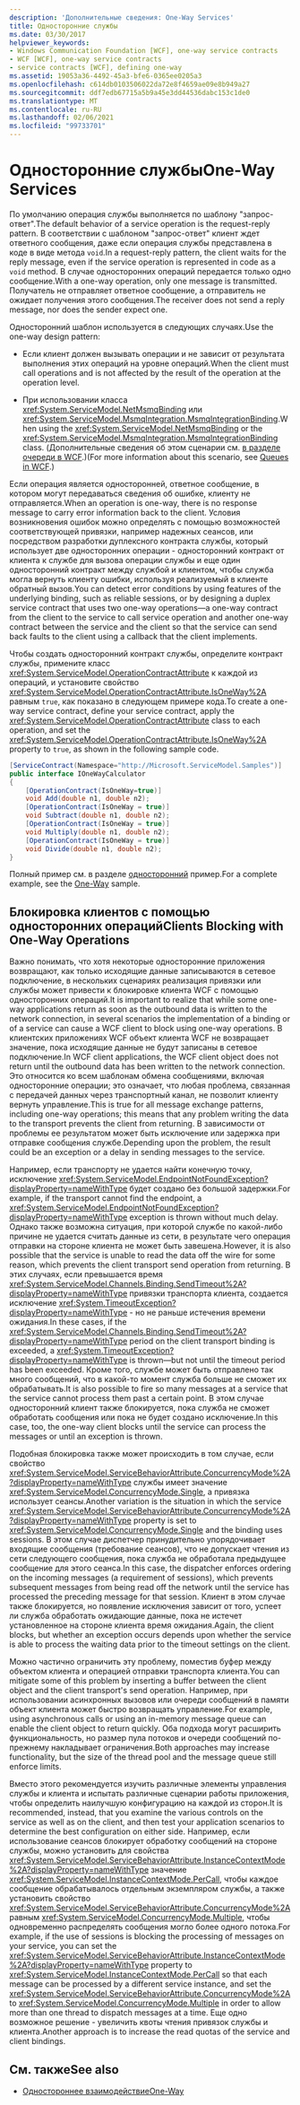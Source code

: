 ```yaml
---
description: 'Дополнительные сведения: One-Way Services'
title: Односторонние службы
ms.date: 03/30/2017
helpviewer_keywords:
- Windows Communication Foundation [WCF], one-way service contracts
- WCF [WCF], one-way service contracts
- service contracts [WCF], defining one-way
ms.assetid: 19053a36-4492-45a3-bfe6-0365ee0205a3
ms.openlocfilehash: c614db0103506022da72e8f4659ae09e8b949a27
ms.sourcegitcommit: ddf7edb67715a5b9a45e3dd44536dabc153c1de0
ms.translationtype: MT
ms.contentlocale: ru-RU
ms.lasthandoff: 02/06/2021
ms.locfileid: "99733701"
---
```

# <a name="one-way-services"></a><span data-ttu-id="4bc99-103">Односторонние службы</span><span class="sxs-lookup"><span data-stu-id="4bc99-103">One-Way Services</span></span>

<span data-ttu-id="4bc99-104">По умолчанию операция службы выполняется по шаблону "запрос-ответ".</span><span class="sxs-lookup"><span data-stu-id="4bc99-104">The default behavior of a service operation is the request-reply pattern.</span></span> <span data-ttu-id="4bc99-105">В соответствии с шаблоном "запрос-ответ" клиент ждет ответного сообщения, даже если операция службы представлена в коде в виде метода `void`.</span><span class="sxs-lookup"><span data-stu-id="4bc99-105">In a request-reply pattern, the client waits for the reply message, even if the service operation is represented in code as a `void` method.</span></span> <span data-ttu-id="4bc99-106">В случае односторонних операций передается только одно сообщение.</span><span class="sxs-lookup"><span data-stu-id="4bc99-106">With a one-way operation, only one message is transmitted.</span></span> <span data-ttu-id="4bc99-107">Получатель не отправляет ответное сообщение, а отправитель не ожидает получения этого сообщения.</span><span class="sxs-lookup"><span data-stu-id="4bc99-107">The receiver does not send a reply message, nor does the sender expect one.</span></span>  
  
 <span data-ttu-id="4bc99-108">Односторонний шаблон используется в следующих случаях.</span><span class="sxs-lookup"><span data-stu-id="4bc99-108">Use the one-way design pattern:</span></span>  
  
- <span data-ttu-id="4bc99-109">Если клиент должен вызывать операции и не зависит от результата выполнения этих операций на уровне операций.</span><span class="sxs-lookup"><span data-stu-id="4bc99-109">When the client must call operations and is not affected by the result of the operation at the operation level.</span></span>  
  
- <span data-ttu-id="4bc99-110">При использовании класса <xref:System.ServiceModel.NetMsmqBinding> или <xref:System.ServiceModel.MsmqIntegration.MsmqIntegrationBinding>.</span><span class="sxs-lookup"><span data-stu-id="4bc99-110">When using the <xref:System.ServiceModel.NetMsmqBinding> or the <xref:System.ServiceModel.MsmqIntegration.MsmqIntegrationBinding> class.</span></span> <span data-ttu-id="4bc99-111">(Дополнительные сведения об этом сценарии см. [в разделе очереди в WCF](queues-in-wcf.md).)</span><span class="sxs-lookup"><span data-stu-id="4bc99-111">(For more information about this scenario, see [Queues in WCF](queues-in-wcf.md).)</span></span>  
  
 <span data-ttu-id="4bc99-112">Если операция является односторонней, ответное сообщение, в котором могут передаваться сведения об ошибке, клиенту не отправляется.</span><span class="sxs-lookup"><span data-stu-id="4bc99-112">When an operation is one-way, there is no response message to carry error information back to the client.</span></span> <span data-ttu-id="4bc99-113">Условия возникновения ошибок можно определять с помощью возможностей соответствующей привязки, например надежных сеансов, или посредством разработки дуплексного контракта службы, который использует две односторонних операции - односторонний контракт от клиента к службе для вызова операции службы и еще один односторонний контракт между службой и клиентом, чтобы служба могла вернуть клиенту ошибки, используя реализуемый в клиенте обратный вызов.</span><span class="sxs-lookup"><span data-stu-id="4bc99-113">You can detect error conditions by using features of the underlying binding, such as reliable sessions, or by designing a duplex service contract that uses two one-way operations—a one-way contract from the client to the service to call service operation and another one-way contract between the service and the client so that the service can send back faults to the client using a callback that the client implements.</span></span>  
  
 <span data-ttu-id="4bc99-114">Чтобы создать односторонний контракт службы, определите контракт службы, примените класс <xref:System.ServiceModel.OperationContractAttribute> к каждой из операций, и установите свойство <xref:System.ServiceModel.OperationContractAttribute.IsOneWay%2A> равным `true`, как показано в следующем примере кода.</span><span class="sxs-lookup"><span data-stu-id="4bc99-114">To create a one-way service contract, define your service contract, apply the <xref:System.ServiceModel.OperationContractAttribute> class to each operation, and set the <xref:System.ServiceModel.OperationContractAttribute.IsOneWay%2A> property to `true`, as shown in the following sample code.</span></span>  
  
```csharp
[ServiceContract(Namespace="http://Microsoft.ServiceModel.Samples")]  
public interface IOneWayCalculator  
{  
    [OperationContract(IsOneWay=true)]  
    void Add(double n1, double n2);  
    [OperationContract(IsOneWay = true)]  
    void Subtract(double n1, double n2);  
    [OperationContract(IsOneWay = true)]  
    void Multiply(double n1, double n2);  
    [OperationContract(IsOneWay = true)]  
    void Divide(double n1, double n2);  
}  
```  
  
 <span data-ttu-id="4bc99-115">Полный пример см. в разделе [односторонний](../samples/one-way.md) пример.</span><span class="sxs-lookup"><span data-stu-id="4bc99-115">For a complete example, see the [One-Way](../samples/one-way.md) sample.</span></span>  
  
## <a name="clients-blocking-with-one-way-operations"></a><span data-ttu-id="4bc99-116">Блокировка клиентов с помощью односторонних операций</span><span class="sxs-lookup"><span data-stu-id="4bc99-116">Clients Blocking with One-Way Operations</span></span>  

 <span data-ttu-id="4bc99-117">Важно понимать, что хотя некоторые односторонние приложения возвращают, как только исходящие данные записываются в сетевое подключение, в нескольких сценариях реализация привязки или службы может привести к блокировке клиента WCF с помощью односторонних операций.</span><span class="sxs-lookup"><span data-stu-id="4bc99-117">It is important to realize that while some one-way applications return as soon as the outbound data is written to the network connection, in several scenarios the implementation of a binding or of a service can cause a WCF client to block using one-way operations.</span></span> <span data-ttu-id="4bc99-118">В клиентских приложениях WCF объект клиента WCF не возвращает значение, пока исходящие данные не будут записаны в сетевое подключение.</span><span class="sxs-lookup"><span data-stu-id="4bc99-118">In WCF client applications, the WCF client object does not return until the outbound data has been written to the network connection.</span></span> <span data-ttu-id="4bc99-119">Это относится ко всем шаблонам обмена сообщениями, включая односторонние операции; это означает, что любая проблема, связанная с передачей данных через транспортный канал, не позволит клиенту вернуть управление.</span><span class="sxs-lookup"><span data-stu-id="4bc99-119">This is true for all message exchange patterns, including one-way operations; this means that any problem writing the data to the transport prevents the client from returning.</span></span> <span data-ttu-id="4bc99-120">В зависимости от проблемы ее результатом может быть исключение или задержка при отправке сообщения службе.</span><span class="sxs-lookup"><span data-stu-id="4bc99-120">Depending upon the problem, the result could be an exception or a delay in sending messages to the service.</span></span>  
  
 <span data-ttu-id="4bc99-121">Например, если транспорту не удается найти конечную точку, исключение <xref:System.ServiceModel.EndpointNotFoundException?displayProperty=nameWithType> будет создано без большой задержки.</span><span class="sxs-lookup"><span data-stu-id="4bc99-121">For example, if the transport cannot find the endpoint, a <xref:System.ServiceModel.EndpointNotFoundException?displayProperty=nameWithType> exception is thrown without much delay.</span></span> <span data-ttu-id="4bc99-122">Однако также возможна ситуация, при которой службе по какой-либо причине не удается считать данные из сети, в результате чего операция отправки на стороне клиента не может быть завешена.</span><span class="sxs-lookup"><span data-stu-id="4bc99-122">However, it is also possible that the service is unable to read the data off the wire for some reason, which prevents the client transport send operation from returning.</span></span> <span data-ttu-id="4bc99-123">В этих случаях, если превышается время <xref:System.ServiceModel.Channels.Binding.SendTimeout%2A?displayProperty=nameWithType> привязки транспорта клиента, создается исключение <xref:System.TimeoutException?displayProperty=nameWithType> - но не раньше истечения времени ожидания.</span><span class="sxs-lookup"><span data-stu-id="4bc99-123">In these cases, if the <xref:System.ServiceModel.Channels.Binding.SendTimeout%2A?displayProperty=nameWithType> period on the client transport binding is exceeded, a <xref:System.TimeoutException?displayProperty=nameWithType> is thrown—but not until the timeout period has been exceeded.</span></span> <span data-ttu-id="4bc99-124">Кроме того, службе может быть отправлено так много сообщений, что в какой-то момент служба больше не сможет их обрабатывать.</span><span class="sxs-lookup"><span data-stu-id="4bc99-124">It is also possible to fire so many messages at a service that the service cannot process them past a certain point.</span></span> <span data-ttu-id="4bc99-125">В этом случае односторонний клиент также блокируется, пока служба не сможет обработать сообщения или пока не будет создано исключение.</span><span class="sxs-lookup"><span data-stu-id="4bc99-125">In this case, too, the one-way client blocks until the service can process the messages or until an exception is thrown.</span></span>  
  
 <span data-ttu-id="4bc99-126">Подобная блокировка также может происходить в том случае, если свойство <xref:System.ServiceModel.ServiceBehaviorAttribute.ConcurrencyMode%2A?displayProperty=nameWithType> службы имеет значение <xref:System.ServiceModel.ConcurrencyMode.Single>, а привязка использует сеансы.</span><span class="sxs-lookup"><span data-stu-id="4bc99-126">Another variation is the situation in which the service <xref:System.ServiceModel.ServiceBehaviorAttribute.ConcurrencyMode%2A?displayProperty=nameWithType> property is set to <xref:System.ServiceModel.ConcurrencyMode.Single> and the binding uses sessions.</span></span> <span data-ttu-id="4bc99-127">В этом случае диспетчер принудительно упорядочивает входящие сообщения (требование сеансов), что не допускает чтения из сети следующего сообщения, пока служба не обработала предыдущее сообщение для этого сеанса.</span><span class="sxs-lookup"><span data-stu-id="4bc99-127">In this case, the dispatcher enforces ordering on the incoming messages (a requirement of sessions), which prevents subsequent messages from being read off the network until the service has processed the preceding message for that session.</span></span> <span data-ttu-id="4bc99-128">Клиент в этом случае также блокируется, но появление исключения зависит от того, успеет ли служба обработать ожидающие данные, пока не истечет установленное на стороне клиента время ожидания.</span><span class="sxs-lookup"><span data-stu-id="4bc99-128">Again, the client blocks, but whether an exception occurs depends upon whether the service is able to process the waiting data prior to the timeout settings on the client.</span></span>  
  
 <span data-ttu-id="4bc99-129">Можно частично ограничить эту проблему, поместив буфер между объектом клиента и операцией отправки транспорта клиента.</span><span class="sxs-lookup"><span data-stu-id="4bc99-129">You can mitigate some of this problem by inserting a buffer between the client object and the client transport's send operation.</span></span> <span data-ttu-id="4bc99-130">Например, при использовании асинхронных вызовов или очереди сообщений в памяти объект клиента может быстро возвращать управление.</span><span class="sxs-lookup"><span data-stu-id="4bc99-130">For example, using asynchronous calls or using an in-memory message queue can enable the client object to return quickly.</span></span> <span data-ttu-id="4bc99-131">Оба подхода могут расширить функциональность, но размер пула потоков и очереди сообщений по-прежнему накладывает ограничения.</span><span class="sxs-lookup"><span data-stu-id="4bc99-131">Both approaches may increase functionality, but the size of the thread pool and the message queue still enforce limits.</span></span>  
  
 <span data-ttu-id="4bc99-132">Вместо этого рекомендуется изучить различные элементы управления службы и клиента и испытать различные сценарии работы приложения, чтобы определить наилучшую конфигурацию на каждой из сторон.</span><span class="sxs-lookup"><span data-stu-id="4bc99-132">It is recommended, instead, that you examine the various controls on the service as well as on the client, and then test your application scenarios to determine the best configuration on either side.</span></span> <span data-ttu-id="4bc99-133">Например, если использование сеансов блокирует обработку сообщений на стороне службы, можно установить для свойства <xref:System.ServiceModel.ServiceBehaviorAttribute.InstanceContextMode%2A?displayProperty=nameWithType> значение <xref:System.ServiceModel.InstanceContextMode.PerCall>, чтобы каждое сообщение обрабатывалось отдельным экземпляром службы, а также установить свойство <xref:System.ServiceModel.ServiceBehaviorAttribute.ConcurrencyMode%2A> равным <xref:System.ServiceModel.ConcurrencyMode.Multiple>, чтобы одновременно распределять сообщения могло более одного потока.</span><span class="sxs-lookup"><span data-stu-id="4bc99-133">For example, if the use of sessions is blocking the processing of messages on your service, you can set the <xref:System.ServiceModel.ServiceBehaviorAttribute.InstanceContextMode%2A?displayProperty=nameWithType> property to <xref:System.ServiceModel.InstanceContextMode.PerCall> so that each message can be processed by a different service instance, and set the <xref:System.ServiceModel.ServiceBehaviorAttribute.ConcurrencyMode%2A> to <xref:System.ServiceModel.ConcurrencyMode.Multiple> in order to allow more than one thread to dispatch messages at a time.</span></span> <span data-ttu-id="4bc99-134">Еще одно возможное решение - увеличить квоты чтения привязок службы и клиента.</span><span class="sxs-lookup"><span data-stu-id="4bc99-134">Another approach is to increase the read quotas of the service and client bindings.</span></span>  
  
## <a name="see-also"></a><span data-ttu-id="4bc99-135">См. также</span><span class="sxs-lookup"><span data-stu-id="4bc99-135">See also</span></span>

- [<span data-ttu-id="4bc99-136">Одностороннее взаимодействие</span><span class="sxs-lookup"><span data-stu-id="4bc99-136">One-Way</span></span>](../samples/one-way.md)
